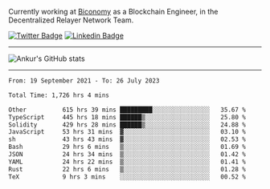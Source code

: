 Currently working at [Biconomy](https://biconomy.io/) as a Blockchain Engineer, in the Decentralized Relayer Network Team.

 [![Twitter Badge](https://img.shields.io/badge/-@ankurdubey521-1ca0f1?style=flat-square&labelColor=1ca0f1&logo=twitter&logoColor=white&link=https://twitter.com/ankurdubey521)](https://twitter.com/ankurdubey521) [![Linkedin Badge](https://img.shields.io/badge/-ankurdubey521-blue?style=flat-square&logo=Linkedin&logoColor=white&link=https://www.linkedin.com/in/ankurdubey521/)](https://www.linkedin.com/in/ankurdubey521/)

<hr/>

![Ankur's GitHub stats](https://github-readme-stats.vercel.app/api?username=ankurdubey521&count_private=true&theme=radical)

<hr/>

<!--START_SECTION:waka-->

```txt
From: 19 September 2021 - To: 26 July 2023

Total Time: 1,726 hrs 4 mins

Other          615 hrs 39 mins █████████░░░░░░░░░░░░░░░░   35.67 %
TypeScript     445 hrs 18 mins ██████▒░░░░░░░░░░░░░░░░░░   25.80 %
Solidity       429 hrs 28 mins ██████▒░░░░░░░░░░░░░░░░░░   24.88 %
JavaScript     53 hrs 31 mins  ▓░░░░░░░░░░░░░░░░░░░░░░░░   03.10 %
sh             43 hrs 43 mins  ▓░░░░░░░░░░░░░░░░░░░░░░░░   02.53 %
Bash           29 hrs 6 mins   ▒░░░░░░░░░░░░░░░░░░░░░░░░   01.69 %
JSON           24 hrs 34 mins  ▒░░░░░░░░░░░░░░░░░░░░░░░░   01.42 %
YAML           24 hrs 22 mins  ▒░░░░░░░░░░░░░░░░░░░░░░░░   01.41 %
Rust           22 hrs 6 mins   ▒░░░░░░░░░░░░░░░░░░░░░░░░   01.28 %
TeX            9 hrs 3 mins    ░░░░░░░░░░░░░░░░░░░░░░░░░   00.52 %
```

<!--END_SECTION:waka-->
